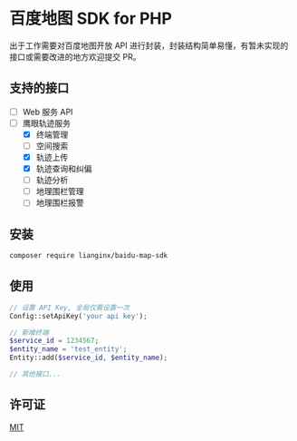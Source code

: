 # 百度地图 SDK for PHP

出于工作需要对百度地图开放 API 进行封装，封装结构简单易懂，有暂未实现的接口或需要改进的地方欢迎提交 PR。

## 支持的接口

- [ ] Web 服务 API
- [ ] 鹰眼轨迹服务
  - [X] 终端管理
  - [ ] 空间搜索
  - [X] 轨迹上传
  - [X] 轨迹查询和纠偏
  - [ ] 轨迹分析
  - [ ] 地理围栏管理
  - [ ] 地理围栏报警

## 安装

```bash
composer require lianginx/baidu-map-sdk
```

## 使用

```php
// 设置 API Key, 全局仅需设置一次
Config::setApiKey('your api key');

// 新增终端
$service_id = 1234567;
$entity_name = 'test_entity';
Entity::add($service_id, $entity_name);

// 其他接口...
```

## 许可证

[MIT](LICENSE)

